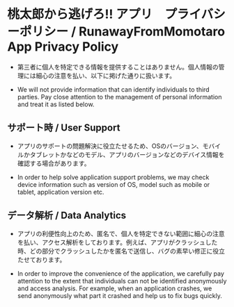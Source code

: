 # 桃太郎から逃げろ!! アプリ　プライバシーポリシー / RunawayFromMomotaro App Privacy Policy

- 第三者に個人を特定できる情報を提供することはありません。個人情報の管理には細心の注意を払い、以下に掲げた通りに扱います。

- We will not provide information that can identify individuals to third parties. Pay close attention to the management of personal information and treat it as listed below.


## サポート時 / User Support

- アプリのサポートの問題解決に役立たせるため、OSのバージョン、モバイルかタブレットかなどのモデル、アプリのバージョンなどのデバイス情報を確認する場合があります。

- In order to help solve application support problems, we may check device information such as version of OS, model such as mobile or tablet, application version etc.


## データ解析 / Data Analytics

- アプリの利便性向上のため、匿名で、個人を特定できない範囲に細心の注意を払い、アクセス解析をしております。例えば、アプリがクラッシュした時、どの部分でクラッシュしたかを匿名で送信し、バグの素早い修正に役立たせております。

- In order to improve the convenience of the application, we carefully pay attention to the extent that individuals can not be identified anonymously and access analysis. For example, when an application crashes, we send anonymously what part it crashed and help us to fix bugs quickly.
